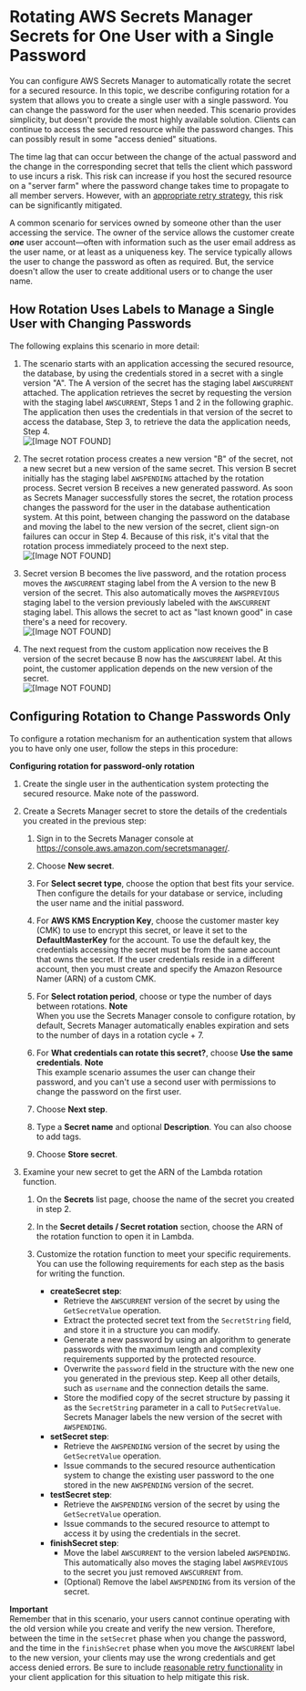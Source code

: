 # Rotating AWS Secrets Manager Secrets for One User with a Single Password<a name="rotating-secrets-one-user-one-password"></a>

You can configure AWS Secrets Manager to automatically rotate the secret for a secured resource\. In this topic, we describe configuring rotation for a system that allows you to create a single user with a single password\. You can change the password for the user when needed\. This scenario provides simplicity, but doesn't provide the most highly available solution\. Clients can continue to access the secured resource while the password changes\. This can possibly result in some "access denied" situations\. 

The time lag that can occur between the change of the actual password and the change in the corresponding secret that tells the client which password to use incurs a risk\. This risk can increase if you host the secured resource on a "server farm" where the password change takes time to propagate to all member servers\. However, with an [appropriate retry strategy](http://aws.amazon.com/blogs/architecture/exponential-backoff-and-jitter/), this risk can be significantly mitigated\.

A common scenario for services owned by someone other than the user accessing the service\. The owner of the service allows the customer create ***one*** user account—often with information such as the user email address as the user name, or at least as a uniqueness key\. The service typically allows the user to change the password as often as required\. But, the service doesn't allow the user to create additional users or to change the user name\.

## How Rotation Uses Labels to Manage a Single User with Changing Passwords<a name="about-labels-rotating-one-user-one-password"></a>

The following explains this scenario in more detail:

1. The scenario starts with an application accessing the secured resource, the database, by using the credentials stored in a secret with a single version "A"\. The A version of the secret has the staging label `AWSCURRENT` attached\. The application retrieves the secret by requesting the version with the staging label `AWSCURRENT`, Steps 1 and 2 in the following graphic\. The application then uses the credentials in that version of the secret to access the database, Step 3, to retrieve the data the application needs, Step 4\.  
![\[Image NOT FOUND\]](http://docs.aws.amazon.com/secretsmanager/latest/userguide/images/secret-rotate-1a.png)

1. The secret rotation process creates a new version "B" of the secret, not a new secret but a new version of the same secret\. This version B secret initially has the staging label `AWSPENDING` attached by the rotation process\. Secret version B receives a new generated password\. As soon as Secrets Manager successfully stores the secret, the rotation process changes the password for the user in the database authentication system\. At this point, between changing the password on the database and moving the label to the new version of the secret, client sign\-on failures can occur in Step 4\. Because of this risk, it's vital that the rotation process immediately proceed to the next step\.  
![\[Image NOT FOUND\]](http://docs.aws.amazon.com/secretsmanager/latest/userguide/images/secret-rotate-1b-failure.png)

1. Secret version B becomes the live password, and the rotation process moves the `AWSCURRENT` staging label from the A version to the new B version of the secret\. This also automatically moves the `AWSPREVIOUS` staging label to the version previously labeled with the `AWSCURRENT` staging label\. This allows the secret to act as "last known good" in case there's a need for recovery\.  
![\[Image NOT FOUND\]](http://docs.aws.amazon.com/secretsmanager/latest/userguide/images/secret-rotate-1c.png)

1. The next request from the custom application now receives the B version of the secret because B now has the `AWSCURRENT` label\. At this point, the customer application depends on the new version of the secret\.  
![\[Image NOT FOUND\]](http://docs.aws.amazon.com/secretsmanager/latest/userguide/images/secret-rotate-1d.png)

## Configuring Rotation to Change Passwords Only<a name="configure-rotating-one-user-one-password"></a>

To configure a rotation mechanism for an authentication system that allows you to have only one user, follow the steps in this procedure:

**Configuring rotation for password\-only rotation**

1. Create the single user in the authentication system protecting the secured resource\. Make note of the password\.

1. Create a Secrets Manager secret to store the details of the credentials you created in the previous step:

   1. Sign in to the Secrets Manager console at [https://console\.aws\.amazon\.com/secretsmanager/](https://console.aws.amazon.com/secretsmanager/)\.

   1. Choose **New secret**\.

   1. For **Select secret type**, choose the option that best fits your service\. Then configure the details for your database or service, including the user name and the initial password\.

   1. For **AWS KMS Encryption Key**, choose the customer master key \(CMK\) to use to encrypt this secret, or leave it set to the **DefaultMasterKey** for the account\. To use the default key, the credentials accessing the secret must be from the same account that owns the secret\. If the user credentials reside in a different account, then you must create and specify the Amazon Resource Namer \(ARN\) of a custom CMK\.

   1. For **Select rotation period**, choose or type the number of days between rotations\.
**Note**  
When you use the Secrets Manager console to configure rotation, by default, Secrets Manager automatically enables expiration and sets to the number of days in a rotation cycle \+ 7\. 

   1. For **What credentials can rotate this secret?**, choose **Use the same credentials**\.
**Note**  
This example scenario assumes the user can change their password, and you can't use a second user with permissions to change the password on the first user\.

   1. Choose **Next step**\.

   1. Type a **Secret name** and optional **Description**\. You can also choose to add tags\.

   1. Choose **Store secret**\.

1. Examine your new secret to get the ARN of the Lambda rotation function\.

   1. On the **Secrets** list page, choose the name of the secret you created in step 2\.

   1. In the **Secret details / Secret rotation** section, choose the ARN of the rotation function to open it in Lambda\.

   1. Customize the rotation function to meet your specific requirements\. You can use the following requirements for each step as the basis for writing the function\. 
      + **createSecret step**:
        + Retrieve the `AWSCURRENT` version of the secret by using the `GetSecretValue` operation\.
        + Extract the protected secret text from the `SecretString` field, and store it in a structure you can modify\.
        + Generate a new password by using an algorithm to generate passwords with the maximum length and complexity requirements supported by the protected resource\.
        + Overwrite the `password` field in the structure with the new one you generated in the previous step\. Keep all other details, such as `username` and the connection details the same\.
        + Store the modified copy of the secret structure by passing it as the `SecretString` parameter in a call to `PutSecretValue`\. Secrets Manager labels the new version of the secret with `AWSPENDING`\.
      + **setSecret step**:
        + Retrieve the `AWSPENDING` version of the secret by using the `GetSecretValue` operation\.
        + Issue commands to the secured resource authentication system to change the existing user password to the one stored in the new `AWSPENDING` version of the secret\.
      + **testSecret step**:
        + Retrieve the `AWSPENDING` version of the secret by using the `GetSecretValue` operation\.
        + Issue commands to the secured resource to attempt to access it by using the credentials in the secret\.
      + **finishSecret step**:
        + Move the label `AWSCURRENT` to the version labeled `AWSPENDING`\. This automatically also moves the staging label `AWSPREVIOUS` to the secret you just removed `AWSCURRENT` from\.
        + \(Optional\) Remove the label `AWSPENDING` from its version of the secret\.

**Important**  
Remember that in this scenario, your users cannot continue operating with the old version while you create and verify the new version\. Therefore, between the time in the `setSecret` phase when you change the password, and the time in the `finishSecret` phase when you move the `AWSCURRENT` label to the new version, your clients may use the wrong credentials and get access denied errors\. Be sure to include [reasonable retry functionality](http://aws.amazon.com/blogs/architecture/exponential-backoff-and-jitter/) in your client application for this situation to help mitigate this risk\.